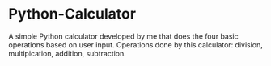 # Python-Calculator
A simple Python calculator developed by me that does the four basic operations based on user input.
Operations done by this calculator: division, multipication, addition, subtraction.
